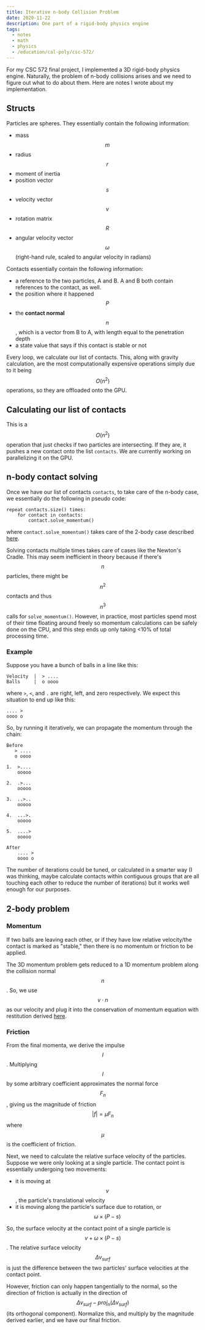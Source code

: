 ```yaml
---
title: Iterative n-body Collision Problem
date: 2020-11-22
description: One part of a rigid-body physics engine
tags:
  - notes
  - math
  - physics
  - /education/cal-poly/csc-572/
---
```


For my CSC 572 final project, I implemented a 3D rigid-body physics engine. Naturally, the problem of n-body collisions arises and we need to figure out what to do about them. Here are notes I wrote about my implementation.

## Structs

Particles are spheres. They essentially contain the following information:

- mass $$m$$
- radius $$r$$
- moment of inertia
- position vector $$s$$
- velocity vector $$v$$
- rotation matrix $$R$$
- angular velocity vector $$\omega$$ (right-hand rule, scaled to angular velocity in radians)

Contacts essentially contain the following information:

- a reference to the two particles, A and B. A and B both contain references to the contact, as well.
- the position where it happened $$P$$
- the **contact normal** $$n$$, which is a vector from B to A, with length equal to the penetration depth
- a state value that says if this contact is stable or not

Every loop, we calculate our list of contacts. This, along with gravity calculation, are the most computationally expensive operations simply due to it being $$O(n^2)$$ operations, so they are offloaded onto the GPU.

## Calculating our list of contacts

This is a $$O(n^2)$$ operation that just checks if two particles are intersecting. If they are, it pushes a new contact onto the list `contacts`. We are currently working on parallelizing it on the GPU.

## n-body contact solving

Once we have our list of contacts `contacts`, to take care of the n-body case, we essentially do the following in pseudo code:

```
repeat contacts.size() times:
    for contact in contacts:
        contact.solve_momentum()
```

where `contact.solve_momentum()` takes care of the 2-body case described [here](#2-body-problem).

Solving contacts multiple times takes care of cases like the Newton's Cradle. This may seem inefficient in theory because if there's $$n$$ particles, there might be $$n^2$$ contacts and thus $$n^3$$ calls for `solve_momentum()`. However, in practice, most particles spend most of their time floating around freely so momentum calculations can be safely done on the CPU, and this step ends up only taking <10% of total processing time.

### Example

Suppose you have a bunch of balls in a line like this:

```
Velocity  |  > ....
Balls     |  o oooo
```

where `>`, `<`, and `.` are right, left, and zero respectively. We expect this situation to end up like this:

```
.... >
oooo o
```

So, by running it iteratively, we can propagate the momentum through the chain:

```
Before
   > ....
   o oooo

1.  >....
    ooooo

2.  .>...
    ooooo

3.  ..>..
    ooooo

4.  ...>.
    ooooo

5.  ....>
    ooooo

After
    .... >
    oooo o
```

The number of iterations could be tuned, or calculated in a smarter way (I was thinking, maybe calculate contacts within contiguous groups that are all touching each other to reduce the number of iterations) but it works well enough for our purposes.

## 2-body problem

### Momentum

If two balls are leaving each other, or if they have low relative velocity/the contact is marked as "stable," then there is no momentum or friction to be applied.

The 3D momentum problem gets reduced to a 1D momentum problem along the collision normal $$n$$. So, we use $$v \cdot n$$ as our velocity and plug it into the conservation of momentum equation with restitution derived [here](https://en.wikipedia.org/wiki/Coefficient_of_restitution#Derivation).

### Friction

From the final momenta, we derive the impulse $$I$$. Multiplying $$I$$ by some arbitrary coefficient approximates the normal force $$F_n$$, giving us the magnitude of friction $$|f| = \mu F_n$$ where $$\mu$$ is the coefficient of friction.

Next, we need to calculate the relative surface velocity of the particles. Suppose we were only looking at a single particle. The contact point is essentially undergoing two movements:

- it is moving at $$v$$, the particle's translational velocity
- it is moving along the particle's surface due to rotation, or $$\omega \times (P - s)$$

So, the surface velocity at the contact point of a single particle is $$v + \omega \times (P - s)$$. The relative surface velocity $$\Delta v_{surf}$$ is just the difference between the two particles' surface velocities at the contact point.

However, friction can only happen tangentially to the normal, so the direction of friction is actually in the direction of $$\Delta v_{surf} - proj_n(\Delta v_{surf})$$ (its orthogonal component). Normalize this, and multiply by the magnitude derived earlier, and we have our final friction.
